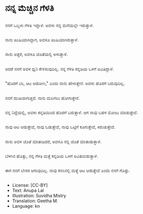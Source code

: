 # ನನ್ನ ಮೆಚ್ಚಿನ ಗೆಳತಿ

##
ನನಗೆ ಒಬ್ಬಳು ಗೆಳತಿ ಇದ್ದಾಳೆ. ಅವಳು ನನ್ನ ಮನೆಯಲ್ಲೇ ಇರುತ್ತಾಳೆ.

##
ನಾನು ಖುಷಿಯಾಗಿದ್ದಾಗ, ಅವಳೂ ಖುಷಿಯಾಗಿರುತ್ತಾಳೆ.

##
ನಾನು ಅತ್ತರೆ, ಅವಳೂ ಜೊತೆಯಲ್ಲಿ ಅಳುತ್ತಾಳೆ.

##
ಆದರೆ ನನಗೆ ಅವಳ ಧ್ವನಿ ಕೇಳಿಸುವುದಿಲ್ಲ. ನನ್ನ ಗೆಳತಿ ಕನ್ನಡಿಯ ಒಳಗೆ ಅವಿತಿದ್ದಾಳೆ.

##
"ಹೊರಗೆ ಬಾ, ಆಟ ಆಡೋಣ," ಎಂದು ನಾನು ಹೇಳುತ್ತೇನೆ.  ಅವಳು ಹೊರಗೆ ಬರುವುದಿಲ್ಲ.

##
ನನಗೆ ದುಃಖವಾಗುತ್ತದೆ. ನಾನು ಮಲಗಲು ಹೋಗುತ್ತೇನೆ.

##
ನನ್ನ ನಿದ್ದೆಯಲ್ಲಿ, ಅವಳು ಕನ್ನಡಿಯಿಂದ ಹೊರಗೆ ಬರುತ್ತಾಳೆ. ಆಗ ನಾವು ಬಹಳ ಮೋಜು ಮಾಡುತ್ತೇವೆ.

##
ನಾವು ಆಟ ಆಡುತ್ತೇವೆ, ನಾವು ಓಡುತ್ತೇವೆ, ನಾವು ಒಟ್ಟಿಗೆ ಕೂಗುತ್ತೇವೆ, ಕಿರುಚುತ್ತೇವೆ.

##
ನಾನು ಅವಳ ಜೊತೆ ಮಾತಾಡಿದರೆ, ಅವಳೂ ನನ್ನ ಜೊತೆ ಮಾತಾಡುತ್ತಾಳೆ.

##
ಬೆಳಗಿನ ಹೊತ್ತು, ನನ್ನ ಗೆಳತಿ ಮತ್ತೆ ಕನ್ನಡಿಯ ಒಳಗೆ ಅವಿತುಬಿಡುತ್ತಾಳೆ.

##
ಈಗ ನನಗೆ ಬೇಸರ ಆಗುವುದಿಲ್ಲ. ನಾವು ಕನಸಿನಲ್ಲಿ ಮತ್ತೆ ಆಟ ಆಡುತ್ತೇವೆ ಎಂದು ನನಗೆ ಗೊತ್ತು.

##
* License: [CC-BY]
* Text: Anupa Lal
* Illustration: Suvidha Mistry
* Translation: Geetha M.
* Language: kn
